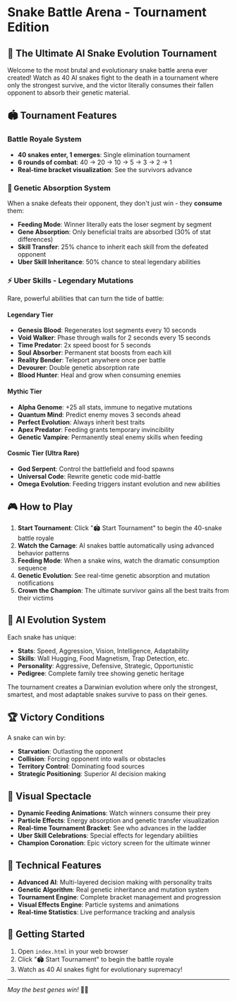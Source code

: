 # Snake Battle Arena - Tournament Edition

## 🐍 The Ultimate AI Snake Evolution Tournament

Welcome to the most brutal and evolutionary snake battle arena ever created! Watch as 40 AI snakes fight to the death in a tournament where only the strongest survive, and the victor literally consumes their fallen opponent to absorb their genetic material.

## 🏟️ Tournament Features

### Battle Royale System
- **40 snakes enter, 1 emerges**: Single elimination tournament
- **6 rounds of combat**: 40 → 20 → 10 → 5 → 3 → 2 → 1
- **Real-time bracket visualization**: See the survivors advance

### 🧬 Genetic Absorption System
When a snake defeats their opponent, they don't just win - they **consume** them:
- **Feeding Mode**: Winner literally eats the loser segment by segment
- **Gene Absorption**: Only beneficial traits are absorbed (30% of stat differences)
- **Skill Transfer**: 25% chance to inherit each skill from the defeated opponent
- **Uber Skill Inheritance**: 50% chance to steal legendary abilities

### ⚡ Uber Skills - Legendary Mutations
Rare, powerful abilities that can turn the tide of battle:

#### Legendary Tier
- **Genesis Blood**: Regenerates lost segments every 10 seconds
- **Void Walker**: Phase through walls for 2 seconds every 15 seconds  
- **Time Predator**: 2x speed boost for 5 seconds
- **Soul Absorber**: Permanent stat boosts from each kill
- **Reality Bender**: Teleport anywhere once per battle
- **Devourer**: Double genetic absorption rate
- **Blood Hunter**: Heal and grow when consuming enemies

#### Mythic Tier
- **Alpha Genome**: +25 all stats, immune to negative mutations
- **Quantum Mind**: Predict enemy moves 3 seconds ahead
- **Perfect Evolution**: Always inherit best traits
- **Apex Predator**: Feeding grants temporary invincibility
- **Genetic Vampire**: Permanently steal enemy skills when feeding

#### Cosmic Tier (Ultra Rare)
- **God Serpent**: Control the battlefield and food spawns
- **Universal Code**: Rewrite genetic code mid-battle
- **Omega Evolution**: Feeding triggers instant evolution and new abilities

## 🎮 How to Play

1. **Start Tournament**: Click "🏟️ Start Tournament" to begin the 40-snake battle royale
2. **Watch the Carnage**: AI snakes battle automatically using advanced behavior patterns
3. **Feeding Mode**: When a snake wins, watch the dramatic consumption sequence
4. **Genetic Evolution**: See real-time genetic absorption and mutation notifications
5. **Crown the Champion**: The ultimate survivor gains all the best traits from their victims

## 🔬 AI Evolution System

Each snake has unique:
- **Stats**: Speed, Aggression, Vision, Intelligence, Adaptability
- **Skills**: Wall Hugging, Food Magnetism, Trap Detection, etc.
- **Personality**: Aggressive, Defensive, Strategic, Opportunistic
- **Pedigree**: Complete family tree showing genetic heritage

The tournament creates a Darwinian evolution where only the strongest, smartest, and most adaptable snakes survive to pass on their genes.

## 🏆 Victory Conditions

A snake can win by:
- **Starvation**: Outlasting the opponent
- **Collision**: Forcing opponent into walls or obstacles
- **Territory Control**: Dominating food sources
- **Strategic Positioning**: Superior AI decision making

## 🎪 Visual Spectacle

- **Dynamic Feeding Animations**: Watch winners consume their prey
- **Particle Effects**: Energy absorption and genetic transfer visualization
- **Real-time Tournament Bracket**: See who advances in the ladder
- **Uber Skill Celebrations**: Special effects for legendary abilities
- **Champion Coronation**: Epic victory screen for the ultimate winner

## 🧪 Technical Features

- **Advanced AI**: Multi-layered decision making with personality traits
- **Genetic Algorithm**: Real genetic inheritance and mutation system
- **Tournament Engine**: Complete bracket management and progression
- **Visual Effects Engine**: Particle systems and animations
- **Real-time Statistics**: Live performance tracking and analysis

## 🚀 Getting Started

1. Open `index.html` in your web browser
2. Click "🏟️ Start Tournament" to begin the battle royale
3. Watch as 40 AI snakes fight for evolutionary supremacy!

---

*May the best genes win!* 🐍👑
